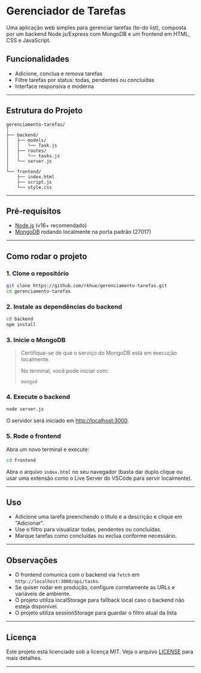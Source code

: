 # Gerenciador de Tarefas

Uma aplicação web simples para gerenciar tarefas (to-do list), composta por um backend Node.js/Express com MongoDB e um frontend em HTML, CSS e JavaScript.

## Funcionalidades

- Adicione, conclua e remova tarefas
- Filtre tarefas por status: todas, pendentes ou concluídas
- Interface responsiva e moderna

---

## Estrutura do Projeto

```
gerenciamento-tarefas/
│
├── backend/
│   ├── models/
│   │   └── Task.js
│   ├── routes/
│   │   └── tasks.js
│   └── server.js
│
└── frontend/
    ├── index.html
    ├── script.js
    └── style.css
```

---

## Pré-requisitos

- [Node.js](https://nodejs.org/) (v16+ recomendado)
- [MongoDB](https://www.mongodb.com/) rodando localmente na porta padrão (27017)

---

## Como rodar o projeto

### 1. Clone o repositório

```sh
git clone https://github.com/rkhue/gerenciamento-tarefas.git
cd gerenciamento-tarefas
```

### 2. Instale as dependências do backend

```sh
cd backend
npm install
```

### 3. Inicie o MongoDB

> Certifique-se de que o serviço do MongoDB está em execução localmente.
>
> No terminal, você pode iniciar com:
>
> ```
> mongod
> ```

### 4. Execute o backend

```sh
node server.js
```

O servidor será iniciado em [http://localhost:3000](http://localhost:3000).

### 5. Rode o frontend

Abra um novo terminal e execute:

```sh
cd frontend
```

Abra o arquivo `index.html` no seu navegador (basta dar duplo clique ou usar uma extensão como o Live Server do VSCode para servir localmente).

---

## Uso

- Adicione uma tarefa preenchendo o título e a descrição e clique em "Adicionar".
- Use o filtro para visualizar todas, pendentes ou concluídas.
- Marque tarefas como concluídas ou exclua conforme necessário.

---

## Observações

- O frontend comunica com o backend via `fetch` em `http://localhost:3000/api/tasks`.
- Se quiser rodar em produção, configure corretamente as URLs e variáveis de ambiente.
- O projeto utiliza localStorage para fallback local caso o backend não esteja disponível.
- O projeto utiliza sessionStorage para guardar o filtro atual da lista

---

## Licença

Este projeto está licenciado sob a licença MIT. Veja o arquivo [LICENSE](LICENSE) para mais detalhes.

---
